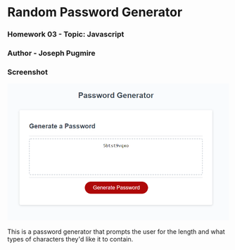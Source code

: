 # Random Password Generator
### Homework 03 - Topic: Javascript
### Author - Joseph Pugmire

### Screenshot
![alt test](./screenshot.png)

This is a password generator that prompts the user for the length and what types of characters they'd like it to contain.
